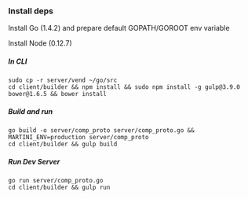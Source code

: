 ### Install deps

Install Go (1.4.2) and prepare default GOPATH/GOROOT env variable

Install Node (0.12.7)

##### In CLI

    sudo cp -r server/vend ~/go/src
    cd client/builder && npm install && sudo npm install -g gulp@3.9.0 bower@1.6.5 && bower install

##### Build and run

    go build -o server/comp_proto server/comp_proto.go && MARTINI_ENV=production server/comp_proto
    cd client/builder && gulp build

##### Run Dev Server

    go run server/comp_proto.go
    cd client/builder && gulp run